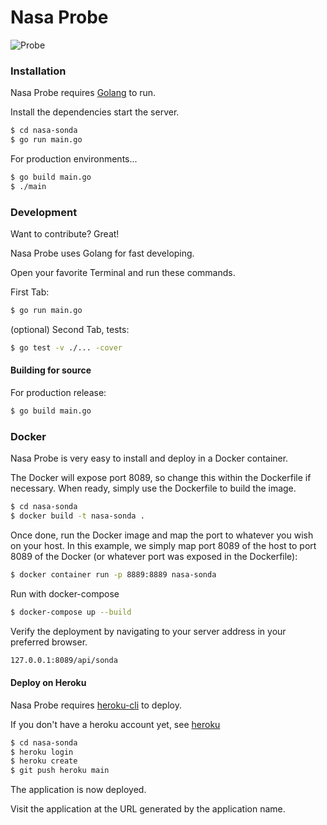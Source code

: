 # Nasa Probe

![Probe](https://emojipedia-us.s3.dualstack.us-west-1.amazonaws.com/thumbs/160/htc/37/rocket_1f680.png)

### Installation

Nasa Probe requires [Golang](https://golang.org/dl/) to run.

Install the dependencies start the server.

```sh
$ cd nasa-sonda
$ go run main.go
```

For production environments...

```sh
$ go build main.go
$ ./main
```

### Development

Want to contribute? Great!

Nasa Probe uses Golang for fast developing.

Open your favorite Terminal and run these commands.

First Tab:
```sh
$ go run main.go
```

(optional) Second Tab, tests:
```sh
$ go test -v ./... -cover
```

#### Building for source
For production release:
```sh
$ go build main.go
```

### Docker
Nasa Probe is very easy to install and deploy in a Docker container.

The Docker will expose port 8089, so change this within the Dockerfile if necessary. 
When ready, simply use the Dockerfile to build the image.

```sh
$ cd nasa-sonda
$ docker build -t nasa-sonda .
```

Once done, run the Docker image and map the port to whatever you wish on your host. In this example, we simply map port 8089 of the host to port 8089 of the Docker (or whatever port was exposed in the Dockerfile):

```sh
$ docker container run -p 8889:8889 nasa-sonda
```

Run with docker-compose

```sh
$ docker-compose up --build
```

Verify the deployment by navigating to your server address in your preferred browser.

```sh
127.0.0.1:8089/api/sonda
```

#### Deploy on Heroku

Nasa Probe requires [heroku-cli](https://devcenter.heroku.com/articles/getting-started-with-go#set-up) to deploy.

If you don't have a heroku account yet, see  [heroku](https://devcenter.heroku.com)

```sh
$ cd nasa-sonda
$ heroku login
$ heroku create
$ git push heroku main
```
The application is now deployed.

Visit the application at the URL generated by the application name.


